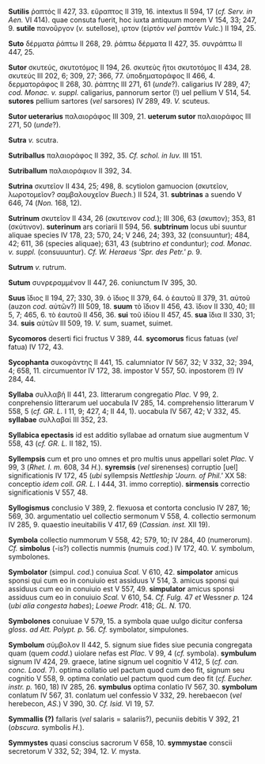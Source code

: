 **Sutilis** ῥαπτός II 427, 33. εὔραπτος II 319, 16. intextus II 594, 17
(*cf. Serv. in Aen.* VI 414). quae consuta fuerit, hoc iuxta antiquum
morem V 154, 33; 247, 9. **sutile** πανοῦργον (*v.* sutellose), ιρτον
(εἰρτόν *vel* ῥαπτόν *Vulc.*) II 194, 25.

**Suto** δέρματα ῥάπτω II 268, 29. ῥάπτω δέρματα II 427, 35. συνράπτω II
447, 25.

**Sutor** σκυτεύς, σκυτοτόμος II 194, 26. σκυτεὺς ἤτοι σκυτοτόμος II
434, 28. σκυτεύς III 202, 6; 309, 27; 366, 77. ὑποδηματοράφος II 466, 4.
δερματοράφος II 268, 30. ῥάπτης III 271, 61 (*unde*?). caligarius IV
289, 47; *cod. Monac. v. suppl.* caligarius, pannorum sertor (!) uel
pellium V 514, 54. **sutores** pellium sartores (*vel* sarsores) IV 289,
49. *V.* scuteus.

**Sutor ueterarius** παλαιοράφος III 309, 21. **ueterum sutor**
παλαιοράφος III 271, 50 (*unde*?).

**Sutra** *v.* scutra.

**Sutriballus** παλαιοράφος II 392, 35. *Cf. schol. in Iuv.* III 151.

**Sutriballum** παλαιοράφιον II 392, 34.

**Sutrina** σκυτεῖον II 434, 25; 498, 8. scytiolon gamuocion (σκυτεῖον,
λωροτομεῖον? σαμβαλουχεῖον *Buech.*) II 524, 31. **subtrinas** a suendo
V 646, 74 (*Non.* 168, 12).

**Sutrinum** σκυτεῖον II 434, 26 (σκυτεινον *cod.*); III 306, 63
(σκυπον); 353, 81 (σκύτινον). **suterinum** ars coriarii II 594, 56.
**subtrinum** locus ubi suuntur aliquae species IV 178, 23; 570, 24; V
246, 24; 393, 32 (consuuntur); 484, 42; 611, 36 (species aliquae); 631,
43 (subtrino *et* conduntur); *cod. Monac. v. suppl.* (consuuuntur).
*Cf. W. Heraeus 'Spr. des Petr.' p.* 9.

**Sutrum** *v.* rutrum.

**Sutum** συνρεραμμένον II 447, 26. coniunctum IV 395, 30.

**Suus** ἴδιος II 194, 27; 330, 39. ὁ ἴδιος II 379, 64. ὁ ἑαυτοῦ II 379,
31. αὐτοῦ (auzon *cod.* αὐτῶν?) III 509, 18. **suum** τὸ ἴδιον II 456,
43. ἴδιον II 330, 40; III 5, 7; 465, 6. τὸ ἑαυτοῦ II 456, 36. **sui**
τοῦ ἰδίου II 457, 45. **sua** ἴδια II 330, 31; 34. **suis** αὐτῶν III
509, 19. *V.* sum, suamet, suimet.

**Sycomoros** deserti fici fructus V 389, 44. **sycomorus** ficus fatuas
(*vel* fatua) IV 172, 43.

**Sycophanta** συκοφάντης II 441, 15. calumniator IV 567, 32; V 332, 32;
394, 4; 658, 11. circumuentor IV 172, 38. impostor V 557, 50. inpostorem
(!) IV 284, 44.

**Syllaba** συλλαβή II 441, 23. litterarum congregatio *Plac.* V 99, 2.
conprehensio litterarum uel uocabula IV 285, 14. comprehensio litterarum
V 558, 5 (*cf. GR. L.* I 11, 9; 427, 4; II 44, 1). uocabula IV 567, 42;
V 332, 45. **syllabae** συλλαβαί III 352, 23.

**Syllabica epectasis** id est additio syllabae ad ornatum siue
augmentum V 558, 43 (*cf. GR. L.* II 182, 15).

**Syllempsis** cum et pro uno omnes et pro multis unus appellari solet
*Plac.* V 99, 3 (*Rhet. l. m.* 608, 34 *H.*). **syremsis** (*vel*
sirenenses) corruptio [uel] significationis IV 172, 45 (*ubi*
syllempsis *Nett­leship 'Journ. of Phil.'* XX 58: conceptio *idem coll.
GR. L.* I 444, 31. immo correptio). **sirmensis** correctio
significationis V 557, 48.

**Syllogismus** conclusio V 389, 2. flexuosa et contorta conclusio IV
287, 16; 569, 30. argumentatio uel collectio sermonum V 558, 4.
collectio sermonum IV 285, 9. quaestio ineuitabilis V 417, 69 (*Cassian.
inst.* XII 19).

**Symbola** collectio nummorum V 558, 42; 579, 10; IV 284, 40
(numerorum). *Cf.* **simbolus** (-is?) collectis nummis (numuis *cod.*)
IV 172, 40. *V.* symbolum, symbolones.

**Symbolator** (simpul. *cod.*) conuiua *Scal.* V 610, 42.
**simpolator** amicus sponsi qui cum eo in conuiuio est assiduus V 514,
3. amicus sponsi qui assiduus cum eo in conuiuio est V 557, 49.
**simpulator** amicus sponsi assiduus cum eo in conuiuio *Scal.* V 610,
54. *Cf. Fulg.* 47 *et* Wessner *p.* 124 (*ubi alia congesta habes*);
*Loewe Prodr.* 418; *GL. N.* 170.

**Symbolones** conuiuae V 579, 15. a symbola quae uulgo dicitur confersa
*gloss. ad Att. Polypt. p.* 56. *Cf.* symbolator, simpulones.

**Symbolum** σύμβολον II 442, 5. signum siue fides siue pecunia
congregata quam (quem *codd.*) uiolare nefas est *Plac.* V 99, 4 (*cf.*
symbola). **symbulum** signum IV 424, 29. graece, latine signum uel
cognitio V 412, 5 (*cf. can. conc. Laod.* 7). optima collatio uel pactum
quod cum deo fit, signum seu cognitio V 558, 9. optima conlatio uel
pactum quod cum deo fit (*cf. Eucher. instr. p.* 160, 18) IV 285, 26.
**symbulus** optima conlatio IV 567, 30. **symbolum** conlatum IV 567,
31. conlatum uel confessio V 332, 29. herebaecon (*vel* herebecon,
*AS.*) V 390, 30. *Cf. Isid.* VI 19, 57.

**Symmallis (?)** fallaris (*vel* salaris = salariis?), pecuniis debitis
V 392, 21 (*obscura.* symbolis *H.*).

**Symmystes** quasi conscius sacrorum V 658, 10. **symmystae** conscii
secretorum V 332, 52; 394, 12. *V.* mysta.
